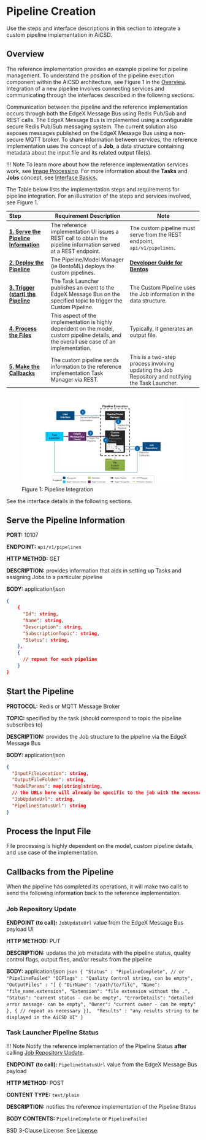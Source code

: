 # Pipeline Creation

Use the steps and interface descriptions in this section to integrate a custom pipeline implementation in AiCSD.

## Overview
The reference implementation provides an example pipeline for pipeline management. To understand the position of the pipeline execution component within the AiCSD architecture, see Figure 1 in the [Overview](../index.md). Integration of a new pipeline involves connecting services and communicating through the interfaces described in the following sections. 

Communication between the pipeline and the reference implementation occurs through both the EdgeX Message Bus using Redis Pub/Sub and REST calls.
The EdgeX Message Bus is implemented using a configurable secure Redis Pub/Sub messaging system. 
The current solution also exposes messages published on the EdgeX Message Bus using a non-secure MQTT broker.
To share information between services, the reference implementation uses the concept of a **Job**, a data structure containing metadata about the input file and its related output file(s). 

!!! Note
    To learn more about how the reference implementation services work, see [Image Processing](../services/general-info.md#image-processing).
    For more information about the **Tasks** and **Jobs** concept, see [Interface Basics](../getting-started/ms-web-ui-guide.md#interface-basics).

The Table below lists the implementation steps and requirements for pipeline integration. For an illustration of the steps and services involved, see Figure 1. 


| Step                             | Requirement Description                                                                                                                     | Note  | 
|:--------------------------------------|---------------------------------------------------------------------------------------------------------------------------------------------|----------------------------|
| [**1. Serve the Pipeline Information**](#serve-the-pipeline-information) | The reference implementation UI issues a REST call to obtain the pipeline information served at a REST endpoint.                            | The custom pipeline must serve from the REST endpoint, `api/v1/pipelines`.|
| [**2. Deploy the Pipeline**](../pipelines/bentoml/deploy-bentos.md) | The Pipeline/Model Manager (ie BentoML) deploys the custom pipelines.                                                                                    |  [**Developer Guide for Bentos**](../pipelines/bentoml/developer-guide-bentos.md)|
| [**3. Trigger (start) the Pipeline**](#start-the-pipeline)| The Task Launcher publishes an event to the EdgeX Message Bus on the specified topic to trigger the Custom Pipeline.                         | The Custom Pipeline uses the Job information in the data structure.  |
| [**4. Process the Files**](#process-the-input-file) | This aspect of the implementation is highly dependent on the model, custom pipeline details, and the overall use case of an implementation. | Typically, it generates an output file. |
| [**5. Make the Callbacks**](#callbacks-from-the-pipeline) | The custom pipeline sends information to the reference implementation Task Manager via REST.                                                | This is a two-step process involving updating the Job Repository and notifying the Task Launcher. |

<figure class="figure-image">
<img src="../images/PipelineIntegration.jpg" alt="Figure 1: Pipeline Integration">
<figcaption>Figure 1: Pipeline Integration</figcaption>
</figure>

See the interface details in the following sections.

## Serve the Pipeline Information
 
**PORT:** 10107

**ENDPOINT:** `api/v1/pipelines`

**HTTP METHOD:** GET

**DESCRIPTION:** provides information that aids in setting up Tasks and assigning Jobs to a particular pipeline

**BODY:** application/json

```json
{
    {
      "Id": string,
      "Name": string,
      "Description": string,
      "SubscriptionTopic": string,
      "Status": string,
    },
    {
      // repeat for each pipeline
    }
}
```

## Start the Pipeline

**PROTOCOL:** Redis or MQTT Message Broker

**TOPIC:** specified by the task (should correspond to topic the pipeline subscribes to)

**DESCRIPTION:** provides the Job structure to the pipeline via the EdgeX Message Bus

**BODY:** application/json

```json
{
  "InputFileLocation": string,
  "OutputFileFolder": string,
  "ModelParams": map[string]string,
  // the URLs here will already be specific to the job with the necessary parameters filled in
  "JobUpdateUrl": string,
  "PipelineStatusUrl": string
}
```

## Process the Input File

File processing is highly dependent on the model, custom pipeline details, and use case of the implementation.

## Callbacks from the Pipeline

When the pipeline has completed its operations, it will make two calls to send the following information back to the reference implementation.

### Job Repository Update

**ENDPOINT (to call):** `JobUpdateUrl` value from the EdgeX Message Bus payload UI

**HTTP METHOD:** PUT

**DESCRIPTION:** updates the job metadata with the pipeline status, quality control flags, output files, and/or results from the pipeline

**BODY:** application/json
    ```json
    {
        "Status" : "PipelineComplete", // or "PipelineFailed"
        "QCFlags" : "Quality Control string, can be empty", 
        "OutputFiles" : "[
                          {
                          "DirName": "/path/to/file",
                          "Name": "file_name.extension",
                          "Extension": "file extension without the .",
                          "Status": "current status - can be empty",
                          "ErrorDetails": "detailed error message- can be empty",
                          "Owner": "current owner - can be empty"
                          },
                          {
                          // repeat as necessary
                          }], 
        "Results" : "any results string to be displayed in the AiCSD UI"
    }
    ```

### Task Launcher Pipeline Status

!!! Note
    Notify the reference implementation of the Pipeline Status **after** calling [Job Repository Update](#job-repository-update).

**ENDPOINT (to call):** `PipelineStatusUrl` value from the EdgeX Message Bus payload

**HTTP METHOD:** POST

**CONTENT TYPE:** `text/plain`

**DESCRIPTION:** notifies the reference implementation of the Pipeline Status

**BODY CONTENTS:** `PipelineComplete` or `PipelineFailed`

BSD 3-Clause License: See [License](../LICENSE.md).

